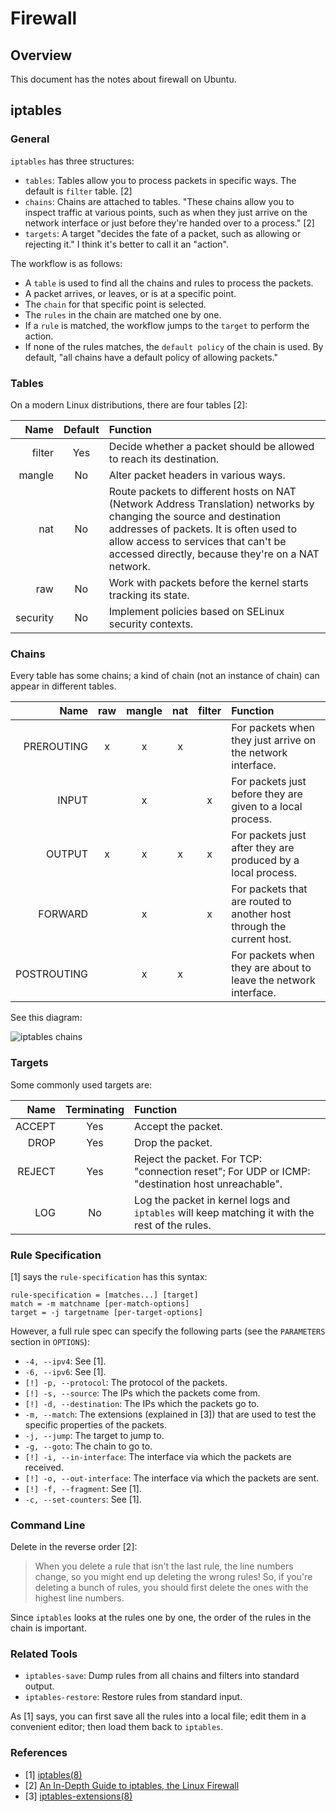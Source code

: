 # Firewall

## Overview

This document has the notes about firewall on Ubuntu.

## iptables

### General

`iptables` has three structures:

- `tables`: Tables allow you to process packets in specific ways. The default is `filter` table. [2]
- `chains`: Chains are attached to tables. "These chains allow you to inspect traffic at various points, such as when they just arrive on the network interface or just before they're handed over to a process." [2]
- `targets`: A target "decides the fate of a packet, such as allowing or rejecting it." I think it's better to call it an "action".

The workflow is as follows:

- A `table` is used to find all the chains and rules to process the packets.
- A packet arrives, or leaves, or is at a specific point.
- The `chain` for that specific point is selected.
- The `rules` in the chain are matched one by one.
- If a `rule` is matched, the workflow jumps to the `target` to perform the action.
- If none of the rules matches, the `default policy` of the chain is used. By default, "all chains have a default policy of allowing packets."

### Tables

On a modern Linux distributions, there are four tables [2]:

| Name | Default | Function |
|-----:|:-------:|:---------|
| filter | Yes | Decide whether a packet should be allowed to reach its destination. |
| mangle | No |  Alter packet headers in various ways. |
| nat | No | Route packets to different hosts on NAT (Network Address Translation) networks by changing the source and destination addresses of packets. It is often used to allow access to services that can't be accessed directly, because they're on a NAT network. |
| raw | No | Work with packets before the kernel starts tracking its state. |
| security | No | Implement policies based on SELinux security contexts. |

### Chains

Every table has some chains; a kind of chain (not an instance of chain) can appear in different tables.

| Name | raw | mangle | nat | filter | Function |
|-----:|:---:|:------:|:---:|:------:|:---------|
| PREROUTING | x | x | x | | For packets when they just arrive on the network interface. |
| INPUT | | x | | x | For packets just before they are given to a local process. |
| OUTPUT | x | x | x | x | For packets just after they are produced by a local process. |
| FORWARD | | x | | x | For packets that are routed to another host through the current host. |
| POSTROUTING | | x | x | | For packets when they are about to leave the network interface. |

See this diagram:

![iptables chains](https://www.booleanworld.com/wp-content/uploads/2017/06/Untitled-Diagram.png)

### Targets

Some commonly used targets are:

| Name | Terminating | Function |
|-----:|:-----------:|:---------|
| ACCEPT | Yes | Accept the packet. |
| DROP | Yes | Drop the packet. |
| REJECT | Yes | Reject the packet. For TCP: "connection reset"; For UDP or ICMP: "destination host unreachable". |
| LOG | No | Log the packet in kernel logs and `iptables` will keep matching it with the rest of the rules. |

### Rule Specification

[1] says the `rule-specification` has this syntax:

```
rule-specification = [matches...] [target]
match = -m matchname [per-match-options]
target = -j targetname [per-target-options]
```

However, a full rule spec can specify the following parts (see the `PARAMETERS` section in `OPTIONS`):

- `-4, --ipv4`: See [1].
- `-6, --ipv6`: See [1].
- `[!] -p, --protocol`: The protocol of the packets.
- `[!] -s, --source`: The IPs which the packets come from.
- `[!] -d, --destination`: The IPs which the packets go to.
- `-m, --match`: The extensions (explained in [3]) that are used to test the specific properties of the packets.
- `-j, --jump`: The target to jump to.
- `-g, --goto`: The chain to go to.
- `[!] -i, --in-interface`: The interface via which the packets are received.
- `[!] -o, --out-interface`: The interface via which the packets are sent.
- `[!] -f, --fragment`: See [1].
- `-c, --set-counters`: See [1].

### Command Line

Delete in the reverse order [2]:

> When you delete a rule that isn't the last rule, the line numbers change, so you might end up deleting the wrong rules! So, if you're deleting a bunch of rules, you should first delete the ones with the highest line numbers.

Since `iptables` looks at the rules one by one, the order of the rules in the chain is important.

### Related Tools

- `iptables-save`: Dump rules from all chains and filters into standard output.
- `iptables-restore`: Restore rules from standard input.

As [1] says, you can first save all the rules into a local file; edit them in a convenient editor; then load them back to `iptables`.

### References

- [1] [iptables(8)](https://manpages.ubuntu.com/manpages/bionic/en/man8/iptables.8.html)
- [2] [An In-Depth Guide to iptables, the Linux Firewall](https://www.booleanworld.com/depth-guide-iptables-linux-firewall/)
- [3] [iptables-extensions(8)](https://manpages.ubuntu.com/manpages/bionic/en/man8/iptables-extensions.8.html)
